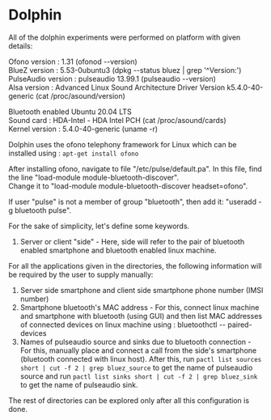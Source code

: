 # Dolphin
All of the dolphin experiments were performed on platform with given details:

Ofono version : 1.31 (ofonod --version)  
BlueZ version : 5.53-0ubuntu3 (dpkg --status bluez | grep '^Version:')  
PulseAudio version : pulseaudio 13.99.1 (pulseaudio --version)  
Alsa version : Advanced Linux Sound Architecture Driver Version k5.4.0-40-generic (cat /proc/asound/version)  

Bluetooth enabled Ubuntu 20.04 LTS  
Sound card : HDA-Intel - HDA Intel PCH (cat /proc/asound/cards)  
Kernel version : 5.4.0-40-generic (uname -r)  

Dolphin uses the ofono telephony framework for Linux which can be installed using : `apt-get install ofono`

After installing ofono, navigate to file "/etc/pulse/default.pa". In this file, find the line "load-module module-bluetooth-discover".  
Change it to "load-module module-bluetooth-discover headset=ofono".  

If user "pulse" is not a member of group "bluetooth", then add it: "useradd -g bluetooth pulse".

For the sake of simplicity, let's define some keywords.  
1. Server or client "side" - Here, side will refer to the pair of bluetooth enabled smartphone and bluetooth enabled linux machine.

For all the applications given in the directories, the following information will be required by the user to supply manually:  
1. Server side smartphone and client side smartphone phone number (IMSI number)  
2. Smartphone bluetooth's MAC address - For this, connect linux machine and smartphone with bluetooth (using GUI) and then list MAC addresses of connected devices on linux machine using : bluetoothctl -- paired-devices  
3. Names of pulseaudio source and sinks due to bluetooth connection - For this, manually place and connect a call from the side's smartphone (bluetooth connected with linux host). After this, run ``pactl list sources short | cut -f 2 | grep bluez_source`` to get the name of pulseaudio source and run ``pactl list sinks short | cut -f 2 | grep bluez_sink`` to get the name of pulseaudio sink.  

The rest of directories can be explored only after all this configuration is done.
